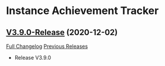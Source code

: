 # Instance Achievement Tracker

## [V3.9.0-Release](https://github.com/Dragnogd/Instance-Achievement-Tracker/tree/V3.9.0-Release) (2020-12-02)
[Full Changelog](https://github.com/Dragnogd/Instance-Achievement-Tracker/commits/V3.9.0-Release) [Previous Releases](https://github.com/Dragnogd/Instance-Achievement-Tracker/releases)

- Release V3.9.0  
